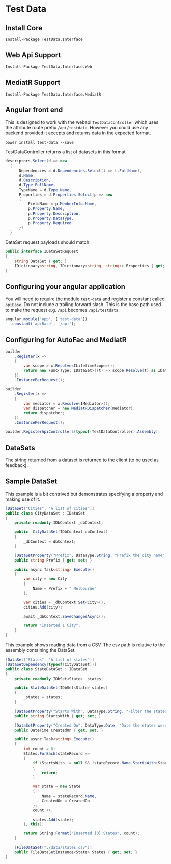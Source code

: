 # Test Data

## Install Core

```
Install-Package TestData.Interface
```

## Web Api Support

```
Install-Package TestData.Interface.Web
```

## MediatR Support

```
Install-Package TestData.Interface.MediatR
```

## Angular front end

This is designed to work with the webapi `TestDataController` which uses the attribute route prefix `/api/testdata`. However you could use any backend provided it accepts and returns data in the expected format.

```
bower install test-data --save
```

TestDataController returns a list of datasets in this format

``` csharp
descriptors.Select(d => new
  {
      Dependencies = d.Dependencies.Select(t => t.FullName),
      d.Name,
      d.Description,
      d.Type.FullName,
      TypeName = d.Type.Name,
      Properties = d.Properties.Select(p => new
      {
          FieldName = p.MemberInfo.Name,
          p.Property.Name,
          p.Property.Description,
          p.Property.DataType,
          p.Property.Required
      })
  }
```

DataSet request payloads should match

``` csharp
public interface IDataSetRequest
{
    string DataSet { get; }
    IDictionary<string, IDictionary<string, string>> Properties { get; }
}
```

## Configuring your angular application

You will need to require the module `test-data` and register a constant called `apiBase`. Do not include a trailing forward slash. This is the base path used to make the request e.g. `/api` becomes `/api/testdata`.

``` js
angular.module('app', ['test-data'])
  .constant('apiBase', '/api');
```

## Configuring for AutoFac and MediatR

``` csharp
builder
    .Register(x =>
    {
        var scope = x.Resolve<ILifetimeScope>();
        return new Func<Type, IDataSet>((t) => scope.Resolve(t) as IDataSet);
    })
    .InstancePerRequest();

builder
    .Register(x =>
    {
        var mediator = x.Resolve<IMediator>();
        var dispatcher = new MediatRDispatcher(mediator);
        return dispatcher;
    })
    .InstancePerRequest();

builder.RegisterApiControllers(typeof(TestDataController).Assembly);
```

## DataSets

The string returned from a dataset is returned to the client (to be used as feedback).

## Sample DataSet

This example is a bit contrived but demonstrates specifying a property and making use of it.

``` csharp
[DataSet("Cities", "A list of cities")]
public class CityDataSet : IDataSet
{
    private readonly IDbContext _dbContext;

    public  CityDataSet(IDbContext dbContext)
    {
        _dbContext = dbContext;
    }

    [DataSetProperty("Prefix", DataType.String, "Prefix the city name")]
    public string Prefix { get; set; }

    public async Task<string> Execute()
    {
        var city = new City
        {
            Name = Prefix + " Melbourne"
        };

        var cities = _dbContext.Set<City>();
        cities.Add(city);

        await _dbContext.SaveChangesAsync();

        return "Inserted 1 City";
    }
}
```

This example shows reading data from a CSV. The csv path is relative to the assembly containing the DataSet.

``` csharp
[DataSet("States", "A list of states")]
[DataSetDependency(typeof(CityDataSet))]
public class StateDataSet : IDataSet
{
    private readonly IDbSet<State> _states;

    public StateDataSet(IDbSet<State> states)
    {
        _states = states;
    }

    [DataSetProperty("Starts With", DataType.String, "Filter the states inserted", Required = true)]
    public string StartsWith { get; set; }

    [DataSetProperty("Created On", DataType.Date, "Date the states were created on")]
    public DateTime CreatedOn { get; set; }

    public async Task<string> Execute()
    {
        int count = 0;
        States.ForEach(stateRecord =>
        {
            if (StartsWith != null && !stateRecord.Name.StartsWith(StartsWith))
            {
                return;
            }

            var state = new State
            {
                Name = stateRecord.Name,
                CreatedOn = CreatedOn
            };
            count ++;

            states.Add(state);
        }, this);

        return String.Format("Inserted {0} States", count);
    }

    [FileDataSet("./data/states.csv")]
    public FileDataSetInstance<State> States { get; set; }
}
```
